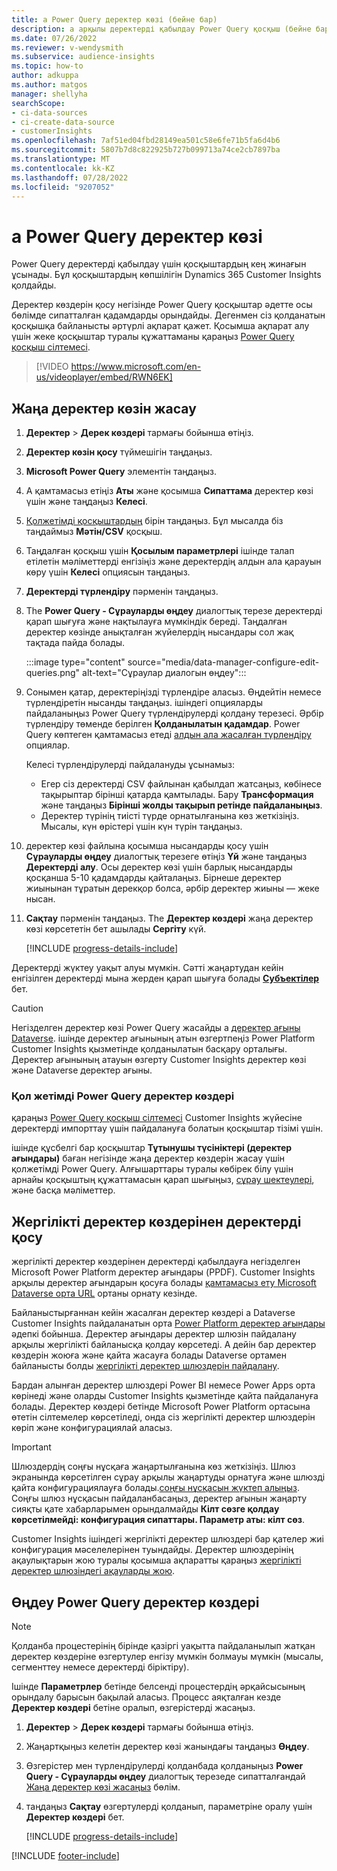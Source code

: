 ```yaml
---
title: a Power Query деректер көзі (бейне бар)
description: а арқылы деректерді қабылдау Power Query қосқыш (бейне бар).
ms.date: 07/26/2022
ms.reviewer: v-wendysmith
ms.subservice: audience-insights
ms.topic: how-to
author: adkuppa
ms.author: matgos
manager: shellyha
searchScope:
- ci-data-sources
- ci-create-data-source
- customerInsights
ms.openlocfilehash: 7af51ed04fbd28149ea501c58e6fe71b5fa6d4b6
ms.sourcegitcommit: 5807b7d8c822925b727b099713a74ce2cb7897ba
ms.translationtype: MT
ms.contentlocale: kk-KZ
ms.lasthandoff: 07/28/2022
ms.locfileid: "9207052"
---
```

# <a name="connect-to-a-power-query-data-source"></a>a Power Query деректер көзі

Power Query деректерді қабылдау үшін қосқыштардың кең жинағын ұсынады. Бұл қосқыштардың көпшілігін Dynamics 365 Customer Insights қолдайды.

Деректер көздерін қосу негізінде Power Query қосқыштар әдетте осы бөлімде сипатталған қадамдарды орындайды. Дегенмен сіз қолданатын қосқышқа байланысты әртүрлі ақпарат қажет. Қосымша ақпарат алу үшін жеке қосқыштар туралы құжаттаманы қараңыз [Power Query қосқыш сілтемесі](/power-query/connectors/).

> [!VIDEO https://www.microsoft.com/en-us/videoplayer/embed/RWN6EK]

## <a name="create-a-new-data-source"></a>Жаңа деректер көзін жасау

1. **Деректер** > **Дерек көздері** тармағы бойынша өтіңіз.

1. **Деректер көзін қосу** түймешігін таңдаңыз.

1. **Microsoft Power Query** элементін таңдаңыз.

1. А қамтамасыз етіңіз **Аты** және қосымша **Сипаттама** деректер көзі үшін және таңдаңыз **Келесі**.

1. [Қолжетімді қосқыштардың](#available-power-query-data-sources) бірін таңдаңыз. Бұл мысалда біз таңдаймыз **Мәтін/CSV** қосқыш.

1. Таңдалған қосқыш үшін **Қосылым параметрлері** ішінде талап етілетін мәліметтерді енгізіңіз және деректердің алдын ала қарауын көру үшін **Келесі** опциясын таңдаңыз.

1. **Деректерді түрлендіру** пәрменін таңдаңыз.

1. The **Power Query - Сұрауларды өңдеу** диалогтық терезе деректерді қарап шығуға және нақтылауға мүмкіндік береді. Таңдалған деректер көзінде анықталған жүйелердің нысандары сол жақ тақтада пайда болады.

   :::image type="content" source="media/data-manager-configure-edit-queries.png" alt-text="Сұраулар диалогын өңдеу":::

1. Сонымен қатар, деректеріңізді түрлендіре аласыз. Өңдейтін немесе түрлендіретін нысанды таңдаңыз. ішіндегі опцияларды пайдаланыңыз Power Query түрлендірулерді қолдану терезесі. Әрбір түрлендіру төменде берілген **Қолданылатын қадамдар**. Power Query көптеген қамтамасыз етеді [алдын ала жасалған түрлендіру](/power-query/power-query-what-is-power-query#transformations) опциялар.

   Келесі түрлендірулерді пайдалануды ұсынамыз:

   - Егер сіз деректерді CSV файлынан қабылдап жатсаңыз, көбінесе тақырыптар бірінші қатарда қамтылады. Бару **Трансформация** және таңдаңыз **Бірінші жолды тақырып ретінде пайдаланыңыз**.
   - Деректер түрінің тиісті түрде орнатылғанына көз жеткізіңіз. Мысалы, күн өрістері үшін күн түрін таңдаңыз.

1. деректер көзі файлына қосымша нысандарды қосу үшін **Сұрауларды өңдеу** диалогтық терезеге өтіңіз **Үй** және таңдаңыз **Деректерді алу**. Осы деректер көзі үшін барлық нысандарды қосқанша 5-10 қадамдарды қайталаңыз. Бірнеше деректер жиынынан тұратын дерекқор болса, әрбір деректер жиыны — жеке нысан.

1. **Сақтау** пәрменін таңдаңыз. The **Деректер көздері** жаңа деректер көзі көрсететін бет ашылады **Сергіту** күй.

   [!INCLUDE [progress-details-include](includes/progress-details-pane.md)]

Деректерді жүктеу уақыт алуы мүмкін. Сәтті жаңартудан кейін енгізілген деректерді мына жерден қарап шығуға болады [**Субъектілер**](entities.md) бет.

> [!CAUTION]
> Негізделген деректер көзі Power Query жасайды а [деректер ағыны Dataverse](/power-query/dataflows/overview-dataflows-across-power-platform-dynamics-365). ішінде деректер ағынының атын өзгертпеңіз Power Platform Customer Insights қызметінде қолданылатын басқару орталығы. Деректер ағынының атауын өзгерту Customer Insights деректер көзі және Dataverse деректер ағыны.

### <a name="available-power-query-data-sources"></a>Қол жетімді Power Query деректер көздері

қараңыз [Power Query қосқыш сілтемесі](/power-query/connectors/) Customer Insights жүйесіне деректерді импорттау үшін пайдалануға болатын қосқыштар тізімі үшін.

ішінде құсбелгі бар қосқыштар **Тұтынушы түсініктері (деректер ағындары)** баған негізінде жаңа деректер көздерін жасау үшін қолжетімді Power Query. Алғышарттары туралы көбірек білу үшін арнайы қосқыштың құжаттамасын қарап шығыңыз, [сұрау шектеулері](/power-query/power-query-online-limits), және басқа мәліметтер.

## <a name="add-data-from-on-premises-data-sources"></a>Жергілікті деректер көздерінен деректерді қосу

жергілікті деректер көздерінен деректерді қабылдауға негізделген Microsoft Power Platform деректер ағындары (PPDF). Customer Insights арқылы деректер ағындарын қосуға болады [қамтамасыз ету Microsoft Dataverse орта URL](create-environment.md) ортаны орнату кезінде.

Байланыстырғаннан кейін жасалған деректер көздері a Dataverse Customer Insights пайдаланатын орта [Power Platform деректер ағындары](/power-query/dataflows/overview-dataflows-across-power-platform-dynamics-365) әдепкі бойынша. Деректер ағындары деректер шлюзін пайдалану арқылы жергілікті байланысқа қолдау көрсетеді. A дейін бар деректер көздерін жоюға және қайта жасауға болады Dataverse ортамен байланысты болды [жергілікті деректер шлюздерін пайдалану](/data-integration/gateway/service-gateway-app).

Бардан алынған деректер шлюздері Power BI немесе Power Apps орта көрінеді және оларды Customer Insights қызметінде қайта пайдалануға болады. Деректер көздері бетінде Microsoft Power Platform ортасына өтетін сілтемелер көрсетіледі, онда сіз жергілікті деректер шлюздерін көріп және конфигурациялай аласыз.

> [!IMPORTANT]
> Шлюздердің соңғы нұсқаға жаңартылғанына көз жеткізіңіз. Шлюз экранында көрсетілген сұрау арқылы жаңартуды орнатуға және шлюзді қайта конфигурациялауға болады.[соңғы нұсқасын жүктеп алыңыз](https://powerapps.microsoft.com/downloads/). Соңғы шлюз нұсқасын пайдаланбасаңыз, деректер ағынын жаңарту сияқты қате хабарларымен орындалмайды **Кілт сөзге қолдау көрсетілмейді: конфигурация сипаттары. Параметр аты: кілт сөз**.
>
> Customer Insights ішіндегі жергілікті деректер шлюздері бар қателер жиі конфигурация мәселелерінен туындайды. Деректер шлюздерінің ақаулықтарын жою туралы қосымша ақпаратты қараңыз [жергілікті деректер шлюзіндегі ақауларды жою](/data-integration/gateway/service-gateway-tshoot).

## <a name="edit-power-query-data-sources"></a>Өңдеу Power Query деректер көздері

> [!NOTE]
> Қолданба процестерінің бірінде қазіргі уақытта пайдаланылып жатқан деректер көздеріне өзгертулер енгізу мүмкін болмауы мүмкін (мысалы, сегменттеу немесе деректерді біріктіру).
>
> Ішінде **Параметрлер** бетінде белсенді процестердің әрқайсысының орындалу барысын бақылай аласыз. Процесс аяқталған кезде **Деректер көздері** бетіне оралып, өзгерістерді жасаңыз.

1. **Деректер** > **Дерек көздері** тармағы бойынша өтіңіз.

1. Жаңартқыңыз келетін деректер көзі жанындағы таңдаңыз **Өңдеу**.

1. Өзгерістер мен түрлендірулерді қолданбада қолданыңыз **Power Query - Сұрауларды өңдеу** диалогтық терезеде сипатталғандай [Жаңа деректер көзі жасаңыз](#create-a-new-data-source) бөлім.

1. таңдаңыз **Сақтау** өзгертулерді қолданып, параметріне оралу үшін **Деректер көздері** бет.

   [!INCLUDE [progress-details-include](includes/progress-details-pane.md)]

[!INCLUDE [footer-include](includes/footer-banner.md)]
